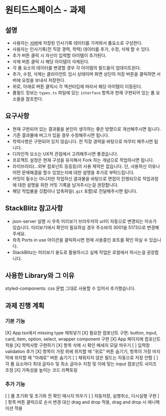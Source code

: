 # 원티드스페이스 - 과제

## 설명

- 사용자는 [서버](https://github.com/typicode/json-server)에 저장된 인사기록 데이터를 가져와서 폼요소로 구성한다.
- 사용자는 인사기록(전 직장 경력, 학력) 데이터를 추가, 수정, 삭제 할 수 있다.
- 추가 버튼 클릭 시 자신이 입력할 아이템이 추가된다.
- 삭제 버튼 클릭 시 해당 아이템이 삭제된다.
- 각 폼 요소의 데이터를 변경할 경우 각 아이템의 필드들이 업데이트된다.
- 추가, 수정, 삭제는 클라이언트 임시 상태이며 화면 상단의 저장 버튼을 클릭하면 서버에 요청을 보내서 저장한다.
- 위로, 아래로 버튼 클릭시 각 액션타입에 따라서 해당 아이템이 이동된다.
- 폼필드 정보는 `types.ts` 파일에 있는 `interface` 항목과 현재 구현되어 있는 폼 요소들을 참조한다.

## 요구사항

- 현재 구현되어 있는 결과물을 본인이 생각하는 좋은 방향으로 개선해주시면 됩니다.
- 기존 결과물에 버그가 있을 경우 수정해주시면 됩니다.
- 학력사항은 구현되어 있지 않습니다. 전 직장 경력을 바탕으로 마무리 해주시면 됩니다.
- 디자인적 요소는 UX적 관점에서 고려해주시면 좋겠습니다.
- 프로젝트 설정은 현재 구성을 유지해서 Fork 하는 개념으로 작업하시면 됩니다.
- 라이브러리(...외부 컴포넌트 등등등)의 사용 제약은 없습니다. 단, 사용하신 이유나 어떤 문제해결을 할수 있었는지에 대한 설명을 추가로 부탁드립니다.
- 커밋이 필수는 아니지만 작업하신 결과물을 바탕으로 면접이 진행되므로 작업과정에 대한 설명을 위한 커밋 기록을 남겨주시는걸 권장합니다.
- 해당 작업물을 깃헙이나 압축파일(`.git` 포함)로 전달해주시면 됩니다.

## StackBlitz 참고사항

- json-server 실행 시 우측 미리보기 브라우저의 url이 자동으로 변경되는 이슈가 있습니다. 미리보기에서 확인이 필요하실 경우 주소바의 3001을 5173으로 변경해주세요.
- 좌측 Ports in use 아이콘을 클릭하시면 현재 사용중인 포트를 확인 하실 수 있습니다.
- StackBlitz는 미리보기 용도로 활용하시고 실제 작업은 로컬에서 하시는걸 권장합니다.

## 사용한 Library와 그 이유

styled-components: css 문법 그대로 사용할 수 있어서 추가했습니다.

## 과제 진행 계획

### 기본 기능

[X] App.tsx에서 missing type 채워넣기
[X] 필요한 컴포넌트 구현: button, input, card, item, option, select, wrapper component 구현
[X] App 페이지에 컴포넌트 적용
[X] 학력사항 구현하기
[X] 항목 삭제 시 확인 메세지 모달 띄우기
[ ] 입력창 validation 추가
[X] 항목이 가장 위에 위치할 때 "위로" 버튼 숨기기, 항목이 가장 마지막에 위치할 때 "아래로" 버튼 숨기기
[ ] 채워지지 않은 필드는 자동으로 저장 안함
[ ] 각 폼 요소마다 최대 글자수 및 최소 글자수 지정 및 이에 맞는 input 컴포넌트 사이즈 조정
[X] 가독성을 높이는 코드 리팩토링

### 추가 기능

[ ] 폼 초기화 및 초기화 전 확인 메시지 띄우기
[ ] 자동저장, 실행취소, 다시실행 구현
[ ] 항목 버튼 클릭으로 순서 변경 대신 drag and drop 적용, drag and drop 시 애니메이션 적용
